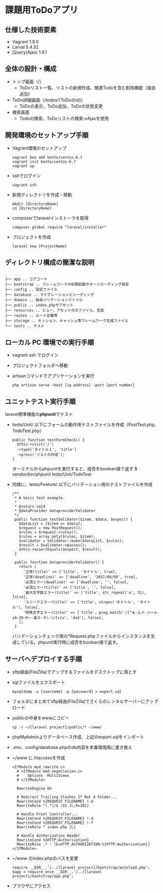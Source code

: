# 課題用ToDoアプリ

## 仕様した技術要素
- Vagrant 1.9.0
- Larval 5.4.32
- jQuery(Ajax) 1.9.1

## 全体の設計・構成
- トップ画面（/）
  - ToDoリスト一覧、リストの新規作成、関連Todoを含む削除機能（独自追加）
- ToDo詳細画面（/todos/{ToDoのid}）
  - ToDoの表示、ToDo追加、ToDoの状態変更
- 検索画面
  - Todoの検索、ToDoリストの検索→Ajaxを使用

## 開発環境のセットアップ手順
- Vagrant環境のセットアップ

  ```
  vagrant box add bento/centos-6.7
  vagrant init bento/centos-6.7
  vagrant up
  ```
- sshでログイン

  ```
  vagrant ssh
  ```
- 新規ディレクトリを作成・移動

  ```
  mkdir [DirectoryName]
  cd [DirectoryName]
  ```
- composerでlaravelインストーラを取得

  ```
  composer global require "laravel/installer"
  ```
- プロジェクトを作成

  ```
  laravel new [ProjectName]
  ```

## ディレクトリ構成の簡潔な説明
  ```
  .
  ├── app .. コアコード
  ├── bootstrap .. フレームワークの初期起動やオートローディング設定
  ├── config .. 設定ファイル
  ├── database .. マイグレーションとシーディング
  ├── domain .. 独自バリデーションファイル
  ├── public .. index.phpやアセット
  ├── resources .. ビュー、アセットの元ファイル、言語
  ├── routes .. ルート定義等
  ├── storage .. セッション、キャッシュ等フレームワーク生成ファイル
  └── tests .. テスト
  ```

## ローカル PC 環境での実行手順
- vagrant ssh でログイン
- プロジェクトフォルダへ移動
- artisanコマンドでアプリケーションを実行

  ```
  php artisan serve —host [ip address] —port [port number]
  ```

## ユニットテスト実行手順
laravel標準機能の**phpunit**でテスト

- tests/Unit/ 以下にフォームの動作用テストファイルを作成（PostTest.php, TodoTest.php）

  ```
  public function testFormCheck() {
    $this->visit('/')
    ->type('タイトル１', 'title')
    ->press('リストの作成');
  }
  ```
  ターミナルからphpunitを実行すると、成否をboolean値で返す
  $ vendor/bin/phpunit tests/Unit/TodoTest
- 同様に、tests/Feature/ 以下にバリデーション用のテストファイルを作成

  ```
  /**
   * A basic test example.
   *
   * @return void
   * @dataProvider dataproviderValidator
   */
   public function testValidator($item, $data, $expect) {
     $dataList = [$item => $data];
     $request = new PostRequest();
     $rules = $request->rules();
     $rules = array_only($rules, $item);
     $validator = Validator::make($dataList, $rules);
     $result = $validator->passes();
     $this->assertEquals($expect, $result);
   }

   public function dataproviderValidator() {
     return [
       '正常(title)' => ['title', 'タイトル', true],
       '正常(deadline)' => ['deadline', '2017/09/09', true],
       '必須エラー(deadline)' => ['deadline', '', false],
       '必須エラー(title)' => ['title', '', false],
       '最大文字数エラー(title)' => ['title', str_repeat('a', 31), false],
       'ユニークエラー(title)' => ['title', strpos('タイトル', 'タイトル'), false],
       '特殊文字エラー(title)' => ['title', preg_match('/[^ぁ-んァ-ンーa-zA-Z0-9一-龠０-９\-\r]+/u', 'dad'), false],
     ];
   }
  ```
  バリデーションチェック用の*Request.phpファイルからインスタンスを生成している。phpunit実行時に成否をboolean値で返す。

## サーバへデプロイする手順
- sftp経由(FileZilla)でアップするファイルをデスクトップに落とす
- sqlファイルをエクスポート

  ```
  mysqldump -u [username] -p [password] > export.sql
  ```
- フォルダにまとめてsftp経由(FileZilla)でさくらのレンタルサーバーにアップロード
- publicの中身をwwwにコピー

  ```
  cp -r ~/[laravel project]/public/* ~/www/
  ```
- phpMyAdminよりデータベース作成、上記のexport.sqlをインポート
- .env、config/database.phpのdb内容を本番環境用に書き換え
- ~/www に.htaccessを作成

  ```
  <IfModule mod_rewrite.c>
    # <IfModule mod_negotiation.c>
    #    Options -MultiViews
    # </IfModule>

    RewriteEngine On

    # Redirect Trailing Slashes If Not A Folder...
    RewriteCond %{REQUEST_FILENAME} !-d
    RewriteRule ^(.*)/$ /$1 [L,R=301]

    # Handle Front Controller...
    RewriteCond %{REQUEST_FILENAME} !-d
    RewriteCond %{REQUEST_FILENAME} !-f
    RewriteRule ^ index.php [L]

    # Handle Authorization Header
    RewriteCond %{HTTP:Authorization} .
    RewriteRule .* - [E=HTTP_AUTHORIZATION:%{HTTP:Authorization}]
  </IfModule>
  ```

- ~/www のindex.phpのパスを変更

  ```
  require __DIR__.’/../[laravel project]/bootstrap/autoload.php';
  $app = require_once __DIR__.’/../[laravel project]/bootstrap/app.php';
  ```
- ブラウザにアクセス
